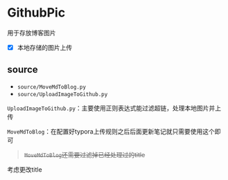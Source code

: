 # GithubPic
用于存放博客图片
- [x] 本地存储的图片上传
## source
* `source/MoveMdToBlog.py`
* `source/UploadImageToGithub.py`

`UploadImageToGithub.py`：主要使用正则表达式能过滤超链，处理本地图片并上传

`MoveMdToBlog`：在配置好typora上传规则之后后面更新笔记就只需要使用这个即可

>~~`MoveMdToBlog`还需要过滤掉已经处理过的title~~

考虑更改title